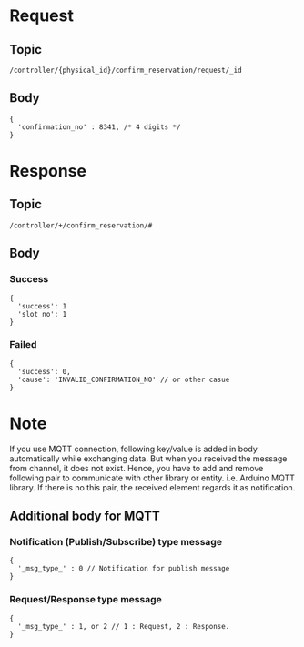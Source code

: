 # Request

## Topic

```
/controller/{physical_id}/confirm_reservation/request/_id
```

## Body
```
{
  'confirmation_no' : 8341, /* 4 digits */
}
```

# Response

## Topic

```
/controller/+/confirm_reservation/#
```

## Body

### Success

```
{
  'success': 1
  'slot_no': 1
}
```

### Failed

```
{
  'success': 0,
  'cause': 'INVALID_CONFIRMATION_NO' // or other casue
}
```

# Note

If you use MQTT connection, following key/value is added in body automatically while exchanging data.
But when you received the message from channel, it does not exist.
Hence, you have to add and remove following pair to communicate with other library or entity. i.e. Arduino MQTT library.
If there is no this pair, the received element regards it as notification.


## Additional body for MQTT

### Notification (Publish/Subscribe) type message
```
{
  '_msg_type_' : 0 // Notification for publish message
}
```

### Request/Response type message
```
{
  '_msg_type_' : 1, or 2 // 1 : Request, 2 : Response.
}
```
